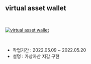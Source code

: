 ## virtual asset wallet

<br/>

[![virtual asset wallet](https://i.ytimg.com/an_webp/vgL40S1QpMk/mqdefault_6s.webp?du=3000&sqp=COuZq5QG&rs=AOn4CLBcXGkyy4bLqWka0Ti8KT3kKT9YBQ)](https://youtu.be/vgL40S1QpMk)

<br/>

- 작업기간 : 2022.05.09 ~ 2022.05.20
- 설명 : 가상자산 지갑 구현
